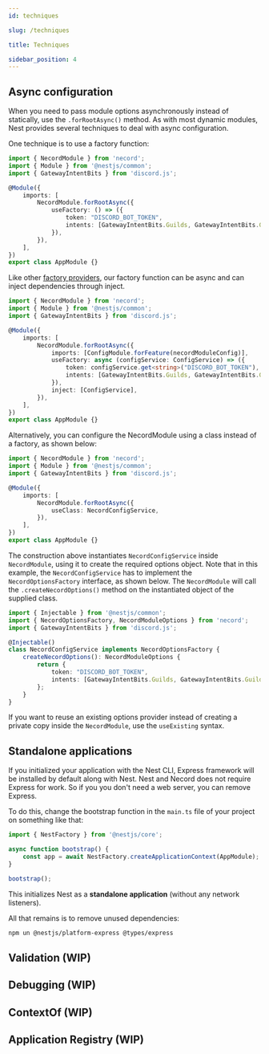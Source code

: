 ```yaml
---
id: techniques

slug: /techniques

title: Techniques

sidebar_position: 4
---
```


## Async configuration

When you need to pass module options asynchronously instead of statically, use the `.forRootAsync()` method. As with most dynamic modules, Nest provides several techniques to deal with async configuration.

One technique is to use a factory function:

```typescript title="src/app.module.ts"
import { NecordModule } from 'necord';
import { Module } from '@nestjs/common';
import { GatewayIntentBits } from 'discord.js';

@Module({
    imports: [
        NecordModule.forRootAsync({
            useFactory: () => ({
                token: "DISCORD_BOT_TOKEN",
                intents: [GatewayIntentBits.Guilds, GatewayIntentBits.GuildMessages, GatewayIntentBits.DirectMessages],
            }),
        }),
    ],
})
export class AppModule {}
```

Like other [factory providers](https://docs.nestjs.com/fundamentals/custom-providers#factory-providers-usefactory), our factory function can be async and can inject dependencies through inject.

```typescript title="src/app.module.ts"
import { NecordModule } from 'necord';
import { Module } from '@nestjs/common';
import { GatewayIntentBits } from 'discord.js';

@Module({
    imports: [
        NecordModule.forRootAsync({
            imports: [ConfigModule.forFeature(necordModuleConfig)],
            useFactory: async (configService: ConfigService) => ({
                token: configService.get<string>("DISCORD_BOT_TOKEN"),
                intents: [GatewayIntentBits.Guilds, GatewayIntentBits.GuildMessages, GatewayIntentBits.DirectMessages],
            }),
            inject: [ConfigService],
        }),
    ],
})
export class AppModule {}
```

Alternatively, you can configure the NecordModule using a class instead of a factory, as shown below:

```typescript title="src/app.module.ts"
import { NecordModule } from 'necord';
import { Module } from '@nestjs/common';
import { GatewayIntentBits } from 'discord.js';

@Module({
    imports: [
        NecordModule.forRootAsync({
            useClass: NecordConfigService,
        }),
    ],
})
export class AppModule {}
```

The construction above instantiates `NecordConfigService` inside `NecordModule`, using it to create the required options object. Note that in this example, the `NecordConfigService` has to implement the `NecordOptionsFactory` interface, as shown below. The `NecordModule` will call the `.createNecordOptions()` method on the instantiated object of the supplied class.

```typescript title="src/discord-config.service.ts"
import { Injectable } from '@nestjs/common';
import { NecordOptionsFactory, NecordModuleOptions } from 'necord';
import { GatewayIntentBits } from 'discord.js';

@Injectable()
class NecordConfigService implements NecordOptionsFactory {
    createNecordOptions(): NecordModuleOptions {
        return {
            token: "DISCORD_BOT_TOKEN",
            intents: [GatewayIntentBits.Guilds, GatewayIntentBits.GuildMessages, GatewayIntentBits.DirectMessages],
        };
    }
}
```

If you want to reuse an existing options provider instead of creating a private copy inside the `NecordModule`, use the `useExisting` syntax.

## Standalone applications

If you initialized your application with the Nest CLI, Express framework will be installed by default along with Nest. Nest and Necord does not require Express for work. So if you you don't need a web server, you can remove Express.

To do this, change the bootstrap function in the `main.ts` file of your project on something like that:

```typescript title="src/main.ts"
import { NestFactory } from '@nestjs/core';

async function bootstrap() {
    const app = await NestFactory.createApplicationContext(AppModule);
}

bootstrap();
```

This initializes Nest as a **standalone application** (without any network listeners).

All that remains is to remove unused dependencies:

```bash
npm un @nestjs/platform-express @types/express
```

## Validation (WIP)

## Debugging (WIP)

## ContextOf (WIP)

## Application Registry (WIP)
